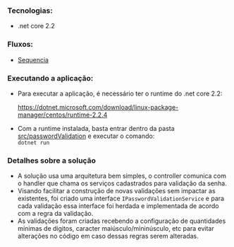 ### Tecnologias:

- .net core 2.2

### Fluxos:

- [Sequencia](docs/Sequencia.png)

### Executando a aplicação:

- Para executar a aplicação, é necessário ter o runtime do .net core 2.2:

    https://dotnet.microsoft.com/download/linux-package-manager/centos/runtime-2.2.4

- Com a runtime instalada, basta entrar dentro da pasta [src/passwordValidation](src/passwordValidation) e executar o comando:    
    `dotnet run`

### Detalhes sobre a solução

- A solução usa uma arquitetura bem simples, o controller comunica com o handler que chama os serviços cadastrados para validação da senha.
- Visando facilitar a construção de novas validações sem impactar as existentes, foi criado uma interface `IPasswordValidationService` e para cada validação essa interface foi herdada e implementada de acordo com a regra da validação.
- As validações foram criadas recebendo a configuração de quantidades mínimas de digitos, caracter maiúsculo/mininúsculo, etc para evitar alterações no código em caso dessas regras serem alteradas.